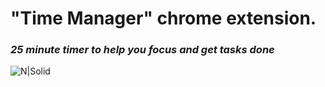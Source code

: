 # "Time Manager" chrome extension.
### _25 minute timer to help you focus and get tasks done_

![N|Solid](https://www.webwork-tracker.com/blog/wp-content/uploads/2021/12/Frame-1595.jpg)
